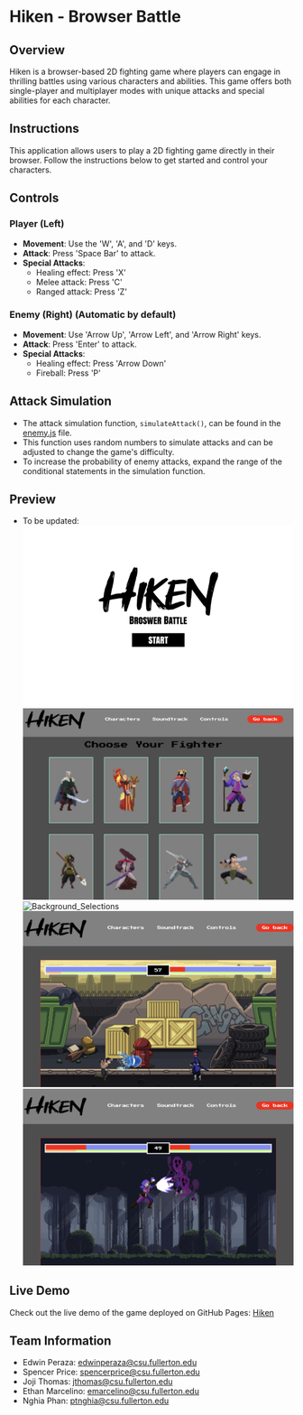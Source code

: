 # Hiken - Browser Battle

## Overview

Hiken is a browser-based 2D fighting game where players can engage in thrilling battles using various characters and abilities. This game offers both single-player and multiplayer modes with unique attacks and special abilities for each character.

## Instructions

This application allows users to play a 2D fighting game directly in their browser. Follow the instructions below to get started and control your characters.

## Controls

### Player (Left)

- **Movement**: Use the 'W', 'A', and 'D' keys.
- **Attack**: Press 'Space Bar' to attack.
- **Special Attacks**:
  - Healing effect: Press 'X'
  - Melee attack: Press 'C'
  - Ranged attack: Press 'Z'

### Enemy (Right) (Automatic by default)

- **Movement**: Use 'Arrow Up', 'Arrow Left', and 'Arrow Right' keys.
- **Attack**: Press 'Enter' to attack.
- **Special Attacks**:
  - Healing effect: Press 'Arrow Down'
  - Fireball: Press 'P'

## Attack Simulation

- The attack simulation function, `simulateAttack()`, can be found in the [enemy.js](./js/enemy.js) file.
- This function uses random numbers to simulate attacks and can be adjusted to change the game's difficulty.
- To increase the probability of enemy attacks, expand the range of the conditional statements in the simulation function.

## Preview

- To be updated:
  ![Start_Image](./screenshots/Start_Screen_White_BG.png)
  ![Character_Selections](./screenshots/Character-selections.png)
  ![Background_Selections](./screesnhots/Background-selections.png)
  ![Fight_Scene_1](./screenshots/Battle1.png)
  ![Fight_Scene_2](./screenshots/Battle2.png)

## Live Demo

Check out the live demo of the game deployed on GitHub Pages: [Hiken](https://edwinperaza99.github.io/Hikken/)

## Team Information

- Edwin Peraza: edwinperaza@csu.fullerton.edu
- Spencer Price: spencerprice@csu.fullerton.edu
- Joji Thomas: jthomas@csu.fullerton.edu
- Ethan Marcelino: emarcelino@csu.fullerton.edu
- Nghia Phan: ptnghia@csu.fullerton.edu
